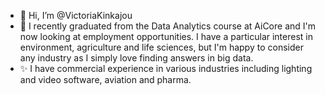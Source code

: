 - 👋 Hi, I’m @VictoriaKinkajou
- 🌱 I recently graduated from the Data Analytics course at AiCore and I'm now looking at employment opportunities. I have a particular interest in environment, agriculture and life sciences, but I'm happy to consider any industry as I simply love finding answers in big data.
- ✨ I have commercial experience in various industries including lighting and video software, aviation and pharma.
<!---
VictoriaKinkajou/VictoriaKinkajou is a ✨ special ✨ repository because its `README.md` (this file) appears on your GitHub profile.
You can click the Preview link to take a look at your changes.
--->
